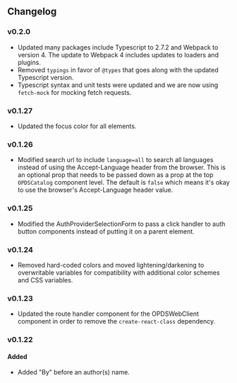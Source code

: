 ## Changelog

### v0.2.0
- Updated many packages include Typescript to 2.7.2 and Webpack to version 4. The update to Webpack 4 includes updates to loaders and plugins.
- Removed `typings` in favor of `@types` that goes along with the updated Typescript version.
- Typescript syntax and unit tests were updated and we are now using `fetch-mock` for mocking fetch requests.

### v0.1.27
- Updated the focus color for all elements.

### v0.1.26
- Modified search url to include `language=all` to search all languages instead of using the Accept-Language header from the browser. This is an optional prop that needs to be passed down as a prop at the top `OPDSCatalog` component level. The default is `false` which means it's okay to use the browser's Accept-Language header value.

### v0.1.25
- Modified the AuthProviderSelectionForm to pass a click handler to auth button components instead of putting it on a parent element.

### v0.1.24
- Removed hard-coded colors and moved lightening/darkening to overwritable variables for compatibility with additional color schemes and CSS variables.

### v0.1.23
- Updated the route handler component for the OPDSWebClient component in order to remove the `create-react-class` dependency.

### v0.1.22
#### Added
- Added "By" before an author(s) name.
